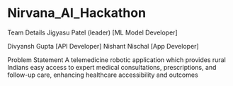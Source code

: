 # Nirvana_AI_Hackathon

Team Details
Jigyasu Patel (leader)  [ML Model Developer]

Divyansh Gupta          [API  Developer]
Nishant Nischal         [App Developer]

Problem Statement
A telemedicine robotic application which provides rural Indians easy access to expert medical
consultations, prescriptions, and follow-up care, enhancing healthcare accessibility and outcomes


